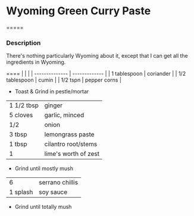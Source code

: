 # Wyoming Green Curry Paste
=====
### Description
There's nothing particularly Wyoming about it, except that I can get all the ingredients in Wyoming.

====
|                |               |
| -------------- | ------------- |
| 1 tablespoon   | coriander     |
| 1/2 tablespoon | cumin         |
| 1/2 tspn       | pepper corns  |


- Toast & Grind in pestle/mortar

| | |
| ---------- | -------------------- |
| 1 1/2 tbsp | ginger               |
| 5 cloves   | garlic, minced       |
| 1/2        |  onion               |
| 3 tbsp     | lemongrass paste     |
| 1 tbsp     | cilantro root/stems  |
| 1          | lime's worth of zest |

- Grind until mostly mush

| | |
| -------- | --------------- |
| 6        | serrano chillis |
| 1 splash | soy sauce       |

- Grind until totally mush
